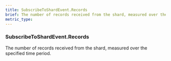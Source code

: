 ```yaml
---
title: SubscribeToShardEvent.Records
brief: The number of records received from the shard, measured over the specified time period.
metric_type:
---
```

### SubscribeToShardEvent.Records

The number of records received from the shard, measured over the specified time period.
